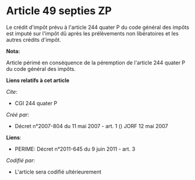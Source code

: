 # Article 49 septies ZP

Le crédit d'impôt prévu à l'article 244 quater P du code général des impôts est imputé sur l'impôt dû après les prélèvements
non libératoires et les autres crédits d'impôt.

**Nota:**

Article périmé en conséquence de la péremption de l'article 244 quater P du code général des impôts.

**Liens relatifs à cet article**

_Cite_:

  - CGI 244 quater P

_Créé par_:

  - Décret n°2007-804 du 11 mai 2007 - art. 1 () JORF 12 mai 2007

**Liens**:

  - PERIME: Décret n°2011-645 du 9 juin 2011 - art. 3

_Codifié par_:

  - L'article sera codifié ultérieurement
